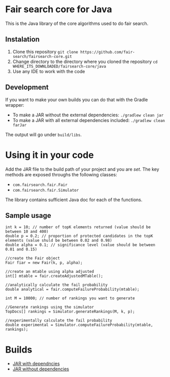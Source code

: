 # Fair search core for Java

This is the Java library of the core algorithms used to do fair search. 

## Instalation

1. Clone this repository `git clone https://github.com/fair-search/fairsearch-core.git`
2. Change directory to the directory where you cloned the repository `cd WHERE_ITS_DOWNLOADED/fairsearch-core/java`
3. Use any IDE to work with the code

## Development

If you want to make your own builds you can do that with the Gradle wrapper:
- To make a JAR without the external dependencies: 
    `./gradlew clean jar`
- To make a JAR with all external dependencies included:
    `./gradlew clean farJar`

The output will go under `build/libs`.

# Using it in your code

Add the JAR file to the build path of your project and you are *set*. The key methods are exposed throughs the following classes:
- `com.fairsearch.fair.Fair`
- `com.fairsearch.fair.Simulator`

The library contains sufficient Java doc for each of the functions.

## Sample usage
```
int k = 10; // number of topK elements returned (value should be between 10 and 400)
double p = 0.2; // proportion of protected candidates in the topK elements (value shuld be between 0.02 and 0.98) 
double alpha = 0.1; // significance level (value should be between 0.01 and 0.15)

//create the Fair object 
Fair fiar = new Fair(k, p, alpha);

//create an mtable using alpha adjusted
int[] mtable = fair.createAdjustedMTable();

//analytically calculate the fail probability
double analytical = fair.computeFailureProbability(mtable);
 
int M = 10000; // number of rankings you want to generate

//Generate rankings using the simulator
TopDocs[] rankings = Simulator.generateRankings(M, k, p);

//experimentally calculate the fail probability
double experimental = Simulator.computeFailureProbability(mtable, rankings);
```
 

# Builds

- [JAR with dependncies](https://fair-search.github.io/fairsearch-core/java/fairsearch-core-all-0.1.jar)
- [JAR without dependencies](https://fair-search.github.io/fairsearch-core/java/fairsearch-core-0.1.jar)
